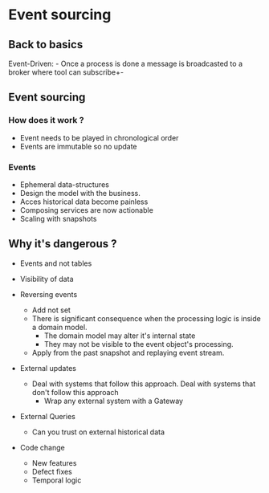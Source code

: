 # Event sourcing
## Back to basics
Event-Driven:
    - Once a process is done a message is broadcasted to a broker where tool can subscribe+-

## Event sourcing
### How does it work ? 
- Event needs to be played in chronological order
- Events are immutable so no update 

### Events
- Ephemeral data-structures
- Design the model with the business. 
- Acces historical data become painless
- Composing services are now actionable
- Scaling with snapshots

## Why it's dangerous ?
- Events and not tables
- Visibility of data
- Reversing events
    - Add not set
    - There is significant consequence when the processing logic is inside a domain model.
        - The domain model may alter it's internal state
        - They may not be visible to the event object's processing. 
    - Apply from the past snapshot and replaying event stream.

- External updates
    - Deal with systems that follow this approach.
    Deal with systems that don't follow this approach
        - Wrap any external system with a Gateway

- External Queries
    - Can you trust on external historical data

- Code change
    - New features
    - Defect fixes
    - Temporal logic

